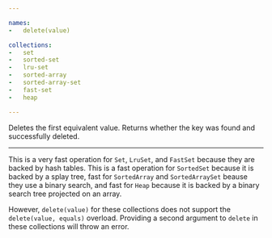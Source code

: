 ```yaml
---

names:
-   delete(value)

collections:
-   set
-   sorted-set
-   lru-set
-   sorted-array
-   sorted-array-set
-   fast-set
-   heap

---
```


Deletes the first equivalent value.
Returns whether the key was found and successfully deleted.

---

This is a very fast operation for `Set`, `LruSet`, and `FastSet` because they
are backed by hash tables.
This is a fast operation for `SortedSet` because it is backed by a splay tree,
fast for `SortedArray` and `SortedArraySet` beause they use a binary search,
and fast for `Heap` because it is backed by a binary search tree projected on an
array.

However, `delete(value)` for these collections does not support the
`delete(value, equals)` overload.
Providing a second argument to `delete` in these collections will throw an
error.

